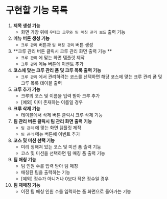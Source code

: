 # 구현할 기능 목록

1. **제목 생성 기능**
   * 화면 가장 위에 `우테코 크루와 팀 매칭 관리 보드` 출력 기능
2. **메뉴 버튼 생성 기능**
   * `크루 관리` 버튼과 `팀 매칭 관리` 버튼 생성
3. **크루 관리 버튼 클릭시 크루 관리 화면 출력 기능 **
   * `크루 관리` 에 맞는 화면 템플릿 제작
   * `크루 관리` 메뉴 버튼에 이벤트 추가
4. **코스에 맞는 크루 관리 폼 및 크루 목록 출력 기능**
   * `크루 관리` 에서 관리하려는 코스를 선택하면 해당 코스에 맞는 크루 관리 폼 및 크루 목록 테이블 출력
5. **크루 추가 기능**
   * 크루의 코스 및 이름을 입력 받아 크루 추가
   * [예외] 이미 존재하는 이름일 경우
6. **크루 삭제 기능**
   * 테이블에서 삭제 버튼 클릭시 크루 삭제 기능
7. **팀 관리 버튼 클릭시 팀 관리 화면 출력 기능**
   * `팀 관리` 에 맞는 화면 템플릿 제작
   * `팀 관리` 메뉴 버튼에 이벤트 추가
8. **코스 및 미션 선택 기능**
   * 미리 정해져 있는 코스 및 미션 폼 출력 기능
   * 코스 및 미션을 선택하면 팀 매칭 폼 출력 기능
9. **팀 매칭 기능**
   * 팀 인원 수를 입력 받아 팀 매칭
   * 매칭된 팀을 출력하는 기능
   * [예외] 정수가 아니거나 0보다 작은 정수일 경우
10. **팀 재매칭 기능**
    * 이전 팀 매칭 인원 수를 입력하는 폼 화면으로 돌아가는 기능